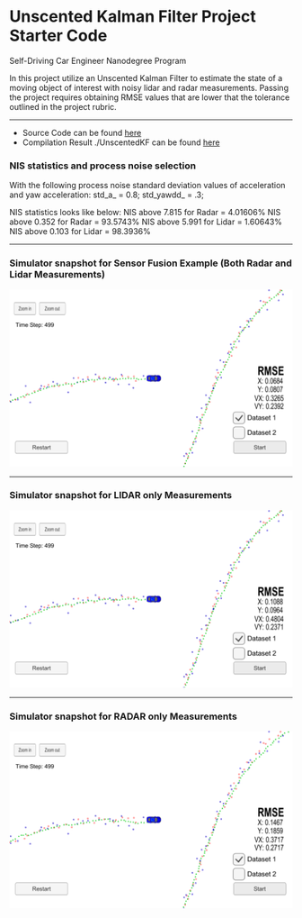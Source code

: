 # Unscented Kalman Filter Project Starter Code
Self-Driving Car Engineer Nanodegree Program

In this project utilize an Unscented Kalman Filter to estimate the state of a moving object of interest with noisy lidar and radar measurements. Passing the project requires obtaining RMSE values that are lower that the tolerance outlined in the project rubric.

[//]: # (Image References)

[image1]: ./Result/sensor_fusion.png "Radar Laser SensorFusion"
[image2]: ./Result/Lidar_only.png "Laser only"
[image3]: ./Result/Radar_only.png "Radar_only"

---

* Source Code can be found [here](https://github.com/hassmuha/CarND-Unscented-Kalman-Filter-Project-Submit/tree/master/src)
* Compilation Result ./UnscentedKF can be found [here](https://github.com/hassmuha/CarND-Unscented-Kalman-Filter-Project-Submit/tree/master/build)

### NIS statistics and process noise selection
With the following process noise standard deviation values of acceleration and yaw acceleration:
std_a_ = 0.8;
std_yawdd_ = .3;

NIS statistics looks like below:
NIS above 7.815 for Radar = 4.01606%
NIS above 0.352 for Radar = 93.5743%
NIS above 5.991 for Lidar = 1.60643%
NIS above 0.103 for Lidar = 98.3936%

---

### Simulator snapshot for Sensor Fusion Example (Both Radar and Lidar Measurements)
![alt text][image1]

---

### Simulator snapshot for LIDAR only Measurements
![alt text][image2]

---

### Simulator snapshot for RADAR only Measurements
![alt text][image3]
